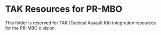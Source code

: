 # TAK Resources for PR-MBO

This folder is reserved for TAK (Tactical Assault Kit) integration resources for the PR-MBO division.
